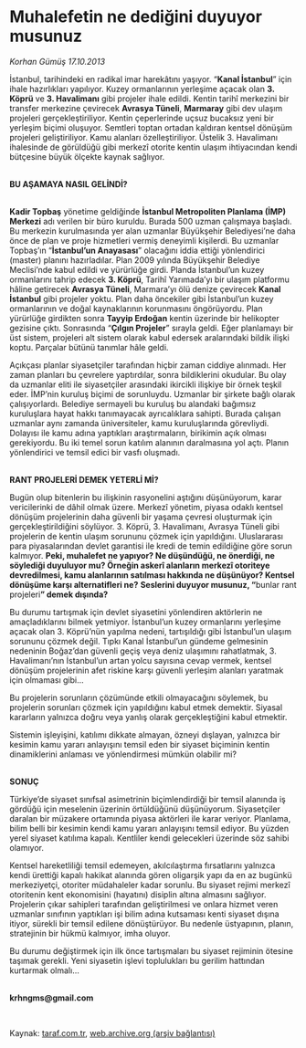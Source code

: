 # Muhalefetin ne dediğini duyuyor musunuz

*Korhan Gümüş 17.10.2013*

<div class="yazi"><p>İstanbul, tarihindeki en radikal imar harekâtını yaşıyor. “<b>Kanal İstanbul</b>” için ihale hazırlıkları yapılıyor. Kuzey ormanlarının yerleşime açacak olan <b>3. Köprü</b> ve <b>3. Havalimanı</b> gibi projeler ihale edildi. Kentin tarihî merkezini bir transfer merkezine çevirecek <b>Avrasya Tüneli</b>, <b>Marmaray</b> gibi dev ulaşım projeleri gerçekleştiriliyor. Kentin çeperlerinde uçsuz bucaksız yeni bir yerleşim biçimi oluşuyor. Semtleri toptan ortadan kaldıran kentsel dönüşüm projeleri geliştiriliyor. Kamu alanları özelleştiriliyor. Üstelik 3. Havalimanı ihalesinde de görüldüğü gibi merkezî otorite kentin ulaşım ihtiyacından kendi bütçesine büyük ölçekte kaynak sağlıyor.</p>
<p><b><br/>BU AŞAMAYA NASIL GELİNDİ?</b></p>
<p><b><br/>Kadir Topbaş</b> yönetime geldiğinde <b>İstanbul Metropoliten Planlama (İMP) Merkezi</b> adı verilen bir büro kuruldu. Burada 500 uzman çalışmaya başladı. Bu merkezin kurulmasında yer alan uzmanlar Büyükşehir Belediyesi’ne daha önce de plan ve proje hizmetleri vermiş deneyimli kişilerdi. Bu uzmanlar Topbaş’ın “<b>İstanbul’un Anayasası</b>” olacağını iddia ettiği yönlendirici (master) planını hazırladılar. Plan 2009 yılında Büyükşehir Belediye Meclisi’nde kabul edildi ve yürürlüğe girdi. Planda İstanbul’un kuzey ormanlarını tahrip edecek <b>3. Köprü</b>, Tarihî Yarımada’yı bir ulaşım platformu hâline getirecek <b>Avrasya Tüneli</b>, Marmara’yı ölü denize çevirecek <b>Kanal İstanbul</b> gibi projeler yoktu. Plan daha öncekiler gibi İstanbul’un kuzey ormanlarının ve doğal kaynaklarının korunmasını öngörüyordu. Plan yürürlüğe girdikten sonra <b>Tayyip Erdoğan</b> kentin üzerinde bir helikopter gezisine çıktı. Sonrasında “<b>Çılgın Projeler</b>” sırayla geldi. Eğer planlamayı bir üst sistem, projeleri alt sistem olarak kabul edersek aralarındaki bildik ilişki koptu. Parçalar bütünü tanımlar hâle geldi. </p>
<p>Açıkçası planlar siyasetçiler tarafından hiçbir zaman ciddiye alınmadı. Her zaman planları bu çevrelere yaptırdılar, sonra bildiklerini okudular. Bu olay da uzmanlar eliti ile siyasetçiler arasındaki ikircikli ilişkiye bir örnek teşkil eder. İMP’nin kuruluş biçimi de sorunluydu. Uzmanlar bir şirkete bağlı olarak çalışıyorlardı. Belediye sermayeli bu kuruluş bu alandaki bağımsız kuruluşlara hayat hakkı tanımayacak ayrıcalıklara sahipti. Burada çalışan uzmanlar aynı zamanda üniversiteler, kamu kuruluşlarında görevliydi. Dolayısı ile kamu adına yaptıkları araştırmaların, birikimin açık olması gerekiyordu. Bu iki temel sorun katılım alanının daralmasına yol açtı. Planın yönlendirici ve temsil edici bir vasfı oluşmadı.</p>
<p><b><br/>RANT PROJELERİ DEMEK YETERLİ Mİ?</b></p>
<p>Bugün olup bitenlerin bu ilişkinin rasyonelini aştığını düşünüyorum, karar vericilerinki de dâhil olmak üzere. Merkezî yönetim, piyasa odaklı kentsel dönüşüm projelerinin daha güvenli bir yaşama çevresi oluşturmak için gerçekleştirildiğini söylüyor. 3. Köprü, 3. Havalimanı, Avrasya Tüneli gibi projelerin de kentin ulaşım sorununu çözmek için yapıldığını. Uluslararası para piyasalarından devlet garantisi ile kredi de temin edildiğine göre sorun kalmıyor. <b>Peki, muhalefet ne yapıyor? Ne düşündüğü, ne önerdiği, ne söylediği duyuluyor mu? Örneğin askerî alanların merkezî otoriteye devredilmesi, kamu alanlarının satılması hakkında ne düşünüyor? Kentsel dönüşüme karşı alternatifleri ne?</b> <b>Seslerini duyuyor musunuz, “</b>bunlar rant projeleri<b>” demek dışında?</b> </p>
<p>Bu durumu tartışmak için devlet siyasetini yönlendiren aktörlerin ne amaçladıklarını bilmek yetmiyor. İstanbul’un kuzey ormanlarını yerleşime açacak olan 3. Köprü’nün yapılma nedeni, tartışıldığı gibi İstanbul’un ulaşım sorununu çözmek değil. Tıpkı Kanal İstanbul’un gündeme gelmesinin nedeninin Boğaz’dan güvenli geçiş veya deniz ulaşımını rahatlatmak, 3. Havalimanı’nın İstanbul’un artan yolcu sayısına cevap vermek, kentsel dönüşüm projelerinin afet riskine karşı güvenli yerleşim alanları yaratmak için olmaması gibi... </p>
<p>Bu projelerin sorunların çözümünde etkili olmayacağını söylemek, bu projelerin sorunları çözmek için yapıldığını kabul etmek demektir. Siyasal kararların yalnızca doğru veya yanlış olarak gerçekleştiğini kabul etmektir. </p>
<p>Sistemin işleyişini, katılımı dikkate almayan, özneyi dışlayan, yalnızca bir kesimin kamu yararı anlayışını temsil eden bir siyaset biçiminin kentin dinamiklerini anlaması ve yönlendirmesi mümkün olabilir mi?</p>
<p><b><br/>SONUÇ</b></p>
<p>Türkiye’de siyaset sınıfsal asimetrinin biçimlendirdiği bir temsil alanında iş gördüğü için meselenin üzerinin örtüldüğünü düşünüyorum. Siyasetçiler daralan bir müzakere ortamında piyasa aktörleri ile karar veriyor. Planlama, bilim belli bir kesimin kendi kamu yararı anlayışını temsil ediyor. Bu yüzden yerel siyaset katılıma kapalı. Kentliler kendi gelecekleri üzerinde söz sahibi olamıyor. </p>
<p>Kentsel hareketliliği temsil edemeyen, akılcılaştırma fırsatlarını yalnızca kendi ürettiği kapalı hakikat alanında gören oligarşik yapı da en az bugünkü merkeziyetçi, otoriter müdahaleler kadar sorunlu. Bu siyaset rejimi merkezî otoritenin kent ekonomisini (hayatını) disiplin altına almasını sağlıyor. Projelerin çıkar sahipleri tarafından geliştirilmesi ve onlara hizmet veren uzmanlar sınıfının yaptıkları işi bilim adına kutsaması kenti siyaset dışına itiyor, sürekli bir temsil edilene dönüştürüyor. Bu nedenle üstyapının, planın, stratejinin bir hükmü kalmıyor, imha oluyor. </p>
<p>Bu durumu değiştirmek için ilk önce tartışmaları bu siyaset rejiminin ötesine taşımak gerekli. Yeni siyasetin işlevi toplulukları bu gerilim hattından kurtarmak olmalı... </p><b>
<p><br/>krhngms@gmail.com</p></b> 
</div>

Kaynak: [taraf.com.tr](m), [web.archive.org (arşiv bağlantısı)](http://web.archive.org/web/20131017150937/http://taraf.com.tr/korhan-gumus/makale-muhalefetin-ne-dedigini-duyuyor-musunuz.htm)
